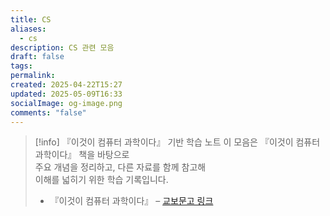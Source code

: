 ```yaml
---
title: CS
aliases:
  - cs
description: CS 관련 모음
draft: false
tags: 
permalink: 
created: 2025-04-22T15:27
updated: 2025-05-09T16:33
socialImage: og-image.png
comments: "false"
---
```

> [!info] 『이것이 컴퓨터 과학이다』 기반 학습 노트
> 이 모음은 『이것이 컴퓨터 과학이다』 책을 바탕으로  
> 주요 개념을 정리하고, 다른 자료를 함께 참고해  
> 이해를 넓히기 위한 학습 기록입니다.
> 
> - 『이것이 컴퓨터 과학이다』 – [교보문고 링크](https://product.kyobobook.co.kr/detail/S000214014967)